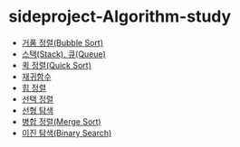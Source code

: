 # sideproject-Algorithm-study
  - [거품 정렬(Bubble Sort)](https://github.com/Oh-Myeongjae/sideproject-Algorithm-study/blob/main/%EA%B1%B0%ED%92%88%20%EC%A0%95%EB%A0%AC(Bubble%20Sort).md)
  - [스택(Stack), 큐(Queue)](https://github.com/jinhyoje/sideproject-Algorithm-study/blob/main/%EC%8A%A4%ED%83%9D(Stack)%2C%20%ED%81%90(Queue).md)
  - [퀵 정렬(Quick Sort)](https://github.com/jinhyoje/sideproject-Algorithm-study/blob/main/%ED%80%B5%20%EC%A0%95%EB%A0%AC(Quick%20Sort).md)
  - [재귀함수](https://github.com/jinhyoje/sideproject-Algorithm-study/blob/main/%EC%9E%AC%EA%B7%80%ED%95%A8%EC%88%98.md)
  - [힙 정렬](https://github.com/jinhyoje/sideproject-Algorithm-study/blob/main/%ED%9E%99%20%EC%A0%95%EB%A0%AC(Heap%20Sort).md)
  - [선택 정렬](https://github.com/jinhyoje/sideproject-Algorithm-study/blob/main/%EC%84%A0%ED%83%9D%EC%A0%95%EB%A0%AC(selection%20sort).md)
  - [선형 탐색](https://github.com/jinhyoje/sideproject-Algorithm-study/blob/main/%EC%84%A0%ED%98%95%ED%83%90%EC%83%89(Linear%20Search).md)
  - [병합 정렬(Merge Sort)](https://github.com/jinhyoje/sideproject-Algorithm-study/blob/main/%EB%B3%91%ED%95%A9%EC%A0%95%EB%A0%AC(merge%20Search).md)
  - [이진 탐색(Binary Search)](https://github.com/jinhyoje/sideproject-Algorithm-study/blob/main/%EC%9D%B4%EC%A7%84%20%ED%83%90%EC%83%89(Binary%20Search).md)
